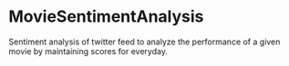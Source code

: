 # MovieSentimentAnalysis
Sentiment analysis of twitter feed to analyze the performance of a given movie by maintaining scores for everyday.

